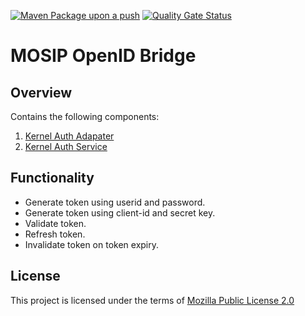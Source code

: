 [![Maven Package upon a push](https://github.com/mosip/mosip-openid-bridge/actions/workflows/push_trigger.yml/badge.svg)](https://github.com/mosip/mosip-openid-bridge/actions/workflows/push_trigger.yml)
[![Quality Gate Status](https://sonarcloud.io/api/project_badges/measure?project=mosip_mosip-openid-bridge&metric=alert_status)](https://sonarcloud.io/dashboard?branch=master&id=mosip_mosip-openid-bridge)

# MOSIP OpenID Bridge

## Overview
Contains the following components:
1. [Kernel Auth Adapater](kernel/kernel-auth-adapter)
2. [Kernel Auth Service](kernel/kernel-auth-service)

## Functionality
-  Generate token using userid and password.
-  Generate token using client-id and secret key.
-  Validate token.
-  Refresh token.
-  Invalidate token on token expiry.

## License
This project is licensed under the terms of [Mozilla Public License 2.0](LICENSE)
